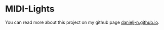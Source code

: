 # MIDI-Lights

You can read more about this project on my github page [danielj-n.github.io](https://danielj-n.github.io/).
